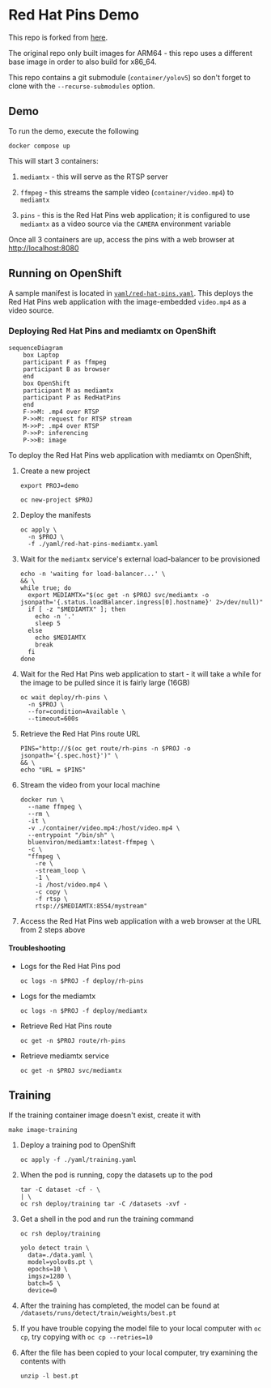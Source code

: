 # Red Hat Pins Demo

This repo is forked from [here](https://github.com/redhat-ai-edge-pins-demo/redhat-pins-ai-demo.git).

The original repo only built images for ARM64 - this repo uses a different base image in order to also build for x86_64.

This repo contains a git submodule (`container/yolov5`) so don't forget to clone with the `--recurse-submodules` option.

## Demo

To run the demo, execute the following

	docker compose up

This will start 3 containers:

01. `mediamtx` - this will serve as the RTSP server

01. `ffmpeg` - this streams the sample video (`container/video.mp4`) to `mediamtx`

01. `pins` - this is the Red Hat Pins web application; it is configured to use `mediamtx` as a video source via the `CAMERA` environment variable

Once all 3 containers are up, access the pins with a web browser at <http://localhost:8080>


## Running on OpenShift

A sample manifest is located in [`yaml/red-hat-pins.yaml`](yaml/red-hat-pins.yaml). This deploys the Red Hat Pins web application with the image-embedded `video.mp4` as a video source.


### Deploying Red Hat Pins and mediamtx on OpenShift

```mermaid
sequenceDiagram
	box Laptop
	participant F as ffmpeg
	participant B as browser
	end
	box OpenShift
	participant M as mediamtx
	participant P as RedHatPins
	end
	F->>M: .mp4 over RTSP
	P->>M: request for RTSP stream
	M->>P: .mp4 over RTSP
	P->>P: inferencing
	P->>B: image
```

To deploy the Red Hat Pins web application with mediamtx on OpenShift,

01. Create a new project

		export PROJ=demo

		oc new-project $PROJ

01. Deploy the manifests

		oc apply \
		  -n $PROJ \
		  -f ./yaml/red-hat-pins-mediamtx.yaml

01. Wait for the `mediamtx` service's external load-balancer to be provisioned

		echo -n 'waiting for load-balancer...' \
		&& \
		while true; do
		  export MEDIAMTX="$(oc get -n $PROJ svc/mediamtx -o jsonpath='{.status.loadBalancer.ingress[0].hostname}' 2>/dev/null)"
		  if [ -z "$MEDIAMTX" ]; then
		    echo -n '.'
		    sleep 5
		  else
		    echo $MEDIAMTX
		    break
		  fi
		done

01. Wait for the Red Hat Pins web application to start - it will take a while for the image to be pulled since it is fairly large (16GB)

		oc wait deploy/rh-pins \
		  -n $PROJ \
		  --for=condition=Available \
		  --timeout=600s

01. Retrieve the Red Hat Pins route URL

		PINS="http://$(oc get route/rh-pins -n $PROJ -o jsonpath='{.spec.host}')" \
		&& \
		echo "URL = $PINS"

01. Stream the video from your local machine

		docker run \
		  --name ffmpeg \
		  --rm \
		  -it \
		  -v ./container/video.mp4:/host/video.mp4 \
		  --entrypoint "/bin/sh" \
		  bluenviron/mediamtx:latest-ffmpeg \
		  -c \
		  "ffmpeg \
		    -re \
		    -stream_loop \
		    -1 \
		    -i /host/video.mp4 \
		    -c copy \
		    -f rtsp \
		    rtsp://$MEDIAMTX:8554/mystream"

01. Access the Red Hat Pins web application with a web browser at the URL from 2 steps above


#### Troubleshooting

*   Logs for the Red Hat Pins pod

		oc logs -n $PROJ -f deploy/rh-pins

*   Logs for the mediamtx

		oc logs -n $PROJ -f deploy/mediamtx

*   Retrieve Red Hat Pins route

		oc get -n $PROJ route/rh-pins

*   Retrieve mediamtx service

		oc get -n $PROJ svc/mediamtx


## Training

If the training container image doesn't exist, create it with

	make image-training

01. Deploy a training pod to OpenShift

		oc apply -f ./yaml/training.yaml

01. When the pod is running, copy the datasets up to the pod

		tar -C dataset -cf - \
		| \
		oc rsh deploy/training tar -C /datasets -xvf -

01. Get a shell in the pod and run the training command

		oc rsh deploy/training

		yolo detect train \
		  data=./data.yaml \
		  model=yolov8s.pt \
		  epochs=10 \
		  imgsz=1280 \
		  batch=5 \
		  device=0

01. After the training has completed, the model can be found at `/datasets/runs/detect/train/weights/best.pt`

01. If you have trouble copying the model file to your local computer with `oc cp`, try copying with `oc cp --retries=10`

01. After the file has been copied to your local computer, try examining the contents with

		unzip -l best.pt

